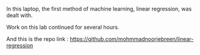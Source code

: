In this laptop, the first method of machine learning, linear regression, was dealt with.

Work on this lab continued for several hours.

And this is the repo link : https://github.com/mohmmadnoorjebreen/linear-regression
 